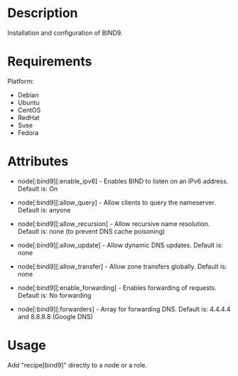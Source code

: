 Description
===========

Installation and configuration of BIND9.

Requirements
============

Platform:

* Debian
* Ubuntu
* CentOS
* RedHat
* Suse
* Fedora

Attributes
==========

* node[:bind9][:enable_ipv6]       - Enables BIND to listen on an IPv6 address. Default is: On

* node[:bind9][:allow_query]       - Allow clients to query the nameserver. Default is: anyone
* node[:bind9][:allow_recursion]   - Allow recursive name resolution. Default is: none (to prevent DNS cache poisoning)
* node[:bind9][:allow_update]      - Allow dynamic DNS updates. Default is: none
* node[:bind9][:allow_transfer]    - Allow zone transfers globally. Default is: none

* node[:bind9][:enable_forwarding] - Enables forwarding of requests. Default is: No forwarding
* node[:bind9][:forwarders]        - Array for forwarding DNS. Default is: 4.4.4.4 and 8.8.8.8 (Google DNS)

Usage
=====

Add "recipe[bind9]" directly to a node or a role.
